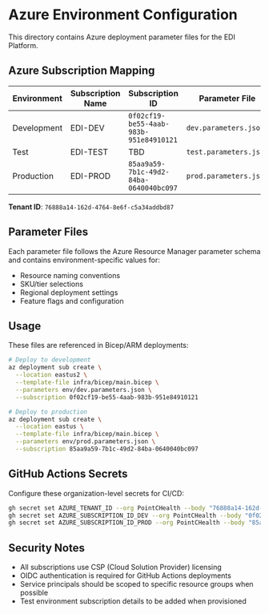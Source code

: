 # Azure Environment Configuration

This directory contains Azure deployment parameter files for the EDI Platform.

## Azure Subscription Mapping

| Environment | Subscription Name | Subscription ID | Parameter File |
|-------------|-------------------|-----------------|----------------|
| Development | EDI-DEV | `0f02cf19-be55-4aab-983b-951e84910121` | `dev.parameters.json` |
| Test | EDI-TEST | TBD | `test.parameters.json` |
| Production | EDI-PROD | `85aa9a59-7b1c-49d2-84ba-0640040bc097` | `prod.parameters.json` |

**Tenant ID**: `76888a14-162d-4764-8e6f-c5a34addbd87`

## Parameter Files

Each parameter file follows the Azure Resource Manager parameter schema and contains environment-specific values for:

- Resource naming conventions
- SKU/tier selections
- Regional deployment settings
- Feature flags and configuration

## Usage

These files are referenced in Bicep/ARM deployments:

```bash
# Deploy to development
az deployment sub create \
  --location eastus2 \
  --template-file infra/bicep/main.bicep \
  --parameters env/dev.parameters.json \
  --subscription 0f02cf19-be55-4aab-983b-951e84910121

# Deploy to production
az deployment sub create \
  --location eastus \
  --template-file infra/bicep/main.bicep \
  --parameters env/prod.parameters.json \
  --subscription 85aa9a59-7b1c-49d2-84ba-0640040bc097
```

## GitHub Actions Secrets

Configure these organization-level secrets for CI/CD:

```bash
gh secret set AZURE_TENANT_ID --org PointCHealth --body "76888a14-162d-4764-8e6f-c5a34addbd87"
gh secret set AZURE_SUBSCRIPTION_ID_DEV --org PointCHealth --body "0f02cf19-be55-4aab-983b-951e84910121"
gh secret set AZURE_SUBSCRIPTION_ID_PROD --org PointCHealth --body "85aa9a59-7b1c-49d2-84ba-0640040bc097"
```

## Security Notes

- All subscriptions use CSP (Cloud Solution Provider) licensing
- OIDC authentication is required for GitHub Actions deployments
- Service principals should be scoped to specific resource groups when possible
- Test environment subscription details to be added when provisioned
